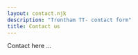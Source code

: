 ```yaml
---
layout: contact.njk
description: "Trentham TT- contact form"
title: Contact us
---
```


Contact here ...

